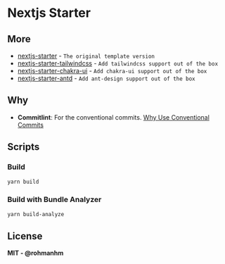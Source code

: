 # Nextjs Starter

## More

- [nextjs-starter](https://github.com/rohmanhm/nextjs-starter) - `The original template version`
- [nextjs-starter-tailwindcss](https://github.com/rohmanhm/nextjs-starter-tailwindcss) - `Add tailwindcss support out of the box`
- [nextjs-starter-chakra-ui](https://github.com/rohmanhm/nextjs-starter-chakra-ui) - `Add chakra-ui support out of the box`
- [nextjs-starter-antd](https://github.com/rohmanhm/nextjs-starter-antd) - `Add ant-design support out of the box`

## Why

- **Commitlint**: For the conventional commits. [Why Use Conventional Commits
  ](https://www.conventionalcommits.org/en/v1.0.0-beta.2/#why-use-conventional-commits)

## Scripts

### Build

```bash
yarn build
```

### Build with Bundle Analyzer

```bash
yarn build-analyze
```

## License

**MIT - @rohmanhm**
